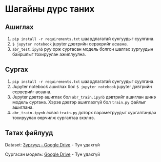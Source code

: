 # Шагайны дүрс таних

## Ашиглах

1. `pip install -r requirements.txt` шаардлагатай сунгуудыг суулгана.
2. `$ jupyter notebook` jupyter дэвтрийн серверийг асаана.
3. `abr_test.ipynb` руу орж сургасан модель болгон шалгах зургуудын байршлыг тохируулан ажиллуулна.

## Сургах

1. `pip install -r requirements.txt` шаардлагатай сунгуудыг суулгана.
2. Jupyter notebook ашиглах бол `$ jupyter notebook` jupyter дэвтрийн серверийг асаана.
3. Jupyter дэвтэр ашиглах бол `abr_train.ipynb` дэвтрийг ашиглан шинэ модель сургана. Хэрэв дэвтэр ашиглахгүй бол `train.py` файлыг ашиглана.
4. `abr_train.ipynb` эсвэл `train.py` доторх параметруудыг сургалтандаа тохируулан өөрчилж сургалтаа эхэлнэ.

## Татах файлууд

Dataset: [Зургууд - Google Drive](#) - Тун удахгүй

Сургасан модель: [Google Drive](#) - Тун удахгүй